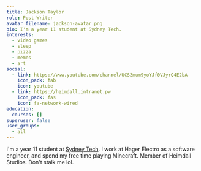 ```yaml
---
title: Jackson Taylor
role: Post Writer
avatar_filename: jackson-avatar.png
bio: I'm a year 11 student at Sydney Tech.
interests:
  - video games
  - sleep
  - pizza
  - memes
  - art
social:
  - link: https://www.youtube.com/channel/UCSZmum9yoYJf0VJyrQ4E2bA
    icon_pack: fab
    icon: youtube
  - link: https://heimdall.intranet.pw
    icon_pack: fas
    icon: fa-network-wired
education:
  courses: []
superuser: false
user_groups:
  - all
---
```

I'm a year 11 student at [Sydney Tech](https://sths.nsw.edu.au). I work at Hager Electro as a software engineer, and spend my free time playing Minecraft. Member of Heimdall Studios. Don't stalk me lol.